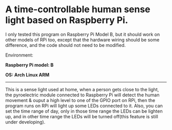 # A time-controllable human sense light based on Raspberry Pi.
I only tested this program on Raspberry Pi Model B, but it should work on other models of RPi too, except that the hardware wiring should be some difference, and the code should not need to be modified.

Environment:

**Raspberry Pi model: B**

**OS: Arch Linux ARM**

****

This is a sense light used at home, when a person gets close to the light, the pyroelectric module connected to Raspberry Pi will detect the human movement & ouput a high level to one of the GPIO port on RPi, then the program runs on RPi will light up some LEDs connected to it.
Also, you can set the time range of day, only in those time range the LEDs can be lighten up, and in other time range the LEDs will be turned off(this feature is still under developing).
